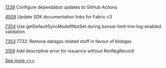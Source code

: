
[1239](https://github.com/hyperledger/fabric-samples/pull/1239) Configure dependabot updates to GitHub Actions

[4929](https://github.com/hyperledger/fabric/pull/4929) Update SDK documentation links for Fabric v3

[7354](https://github.com/hyperledger/besu/pull/7354) Use getDefaultSyncModeIfNotSet during bonsai-limit-trie-log-enabled validation

[7353](https://github.com/hyperledger/besu/pull/7353) 7732: Remove datagas related stuff in favour of blobgas

[3109](https://github.com/hyperledger/aries-cloudagent-python/pull/3109) Add descriptive error for issuance without RevRegRecord


[See more >>>](https://start-here.hyperledger.org/pull-requests)
